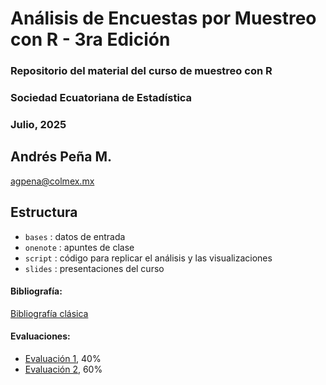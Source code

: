 # Análisis de Encuestas por Muestreo con R - 3ra Edición
### Repositorio del material del curso de muestreo con R 
### Sociedad Ecuatoriana de Estadística
### Julio, 2025 

## Andrés Peña M.
[agpena@colmex.mx](mailto:andres.pena.montalvo@ciencias.unam.mx)

## Estructura
* `bases` : datos de entrada
* `onenote` : apuntes de clase
* `script` : código para replicar el análisis y las visualizaciones
* `slides` : presentaciones del curso


#### Bibliografía:
[Bibliografía clásica](https://drive.google.com/drive/folders/1nKK4FFTld8COBd3Pb7KicU_AguFwDNyu)

#### Evaluaciones:
* [Evaluación 1](https://forms.gle/AMHAjiAU6VkeQBAA9), 40%
* [Evaluación 2](https://forms.gle/cquKW5Hp294LLvxc7), 60%
